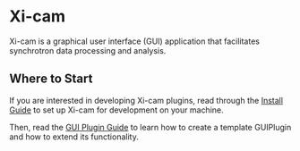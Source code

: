 # Xi-cam

Xi-cam is a graphical user interface (GUI) application that facilitates synchrotron data processing
and analysis. 

## Where to Start

If you are interested in developing Xi-cam plugins, read through the
[Install Guide](install.md) to set up Xi-cam for development on your machine.

Then, read the [GUI Plugin Guide](guiPlugin.md) to learn how to create a template GUIPlugin and
how to extend its functionality.